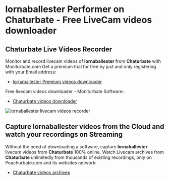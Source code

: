 # lornaballester Performer on Chaturbate - Free LiveCam videos downloader

## Chaturbate Live Videos Recorder

Monitor and record livecam videos of **lornaballester** from **Chaturbate** with Moniturbate.com
Get a premium trial for free by just and only registering with your Email address:
* [lornaballester Premium videos downloader](https://moniturbate.com/request-demo-licence-key.html)

Free livecam videos downloader - Moniturbate Software:
* [Chaturbate videos downloader](https://moniturbate.com/moniturbate-download-software.html)

![lornaballester livecam videos recorder](https://peachurnet.com/templates/moniturbate-software.png)


## Capture lornaballester videos from the Cloud and watch your recordings on Streaming

Without the need of downloading a software, capture **lornaballester** livecam videos from **Chaturbate** 100% online.
Watch Livecam archives from **Chaturbate** unlimitedly from thousands of existing recordings, only on Peachurbate.com and its websites network:
* [Chaturbate videos archives](https://peachurnet.com/)